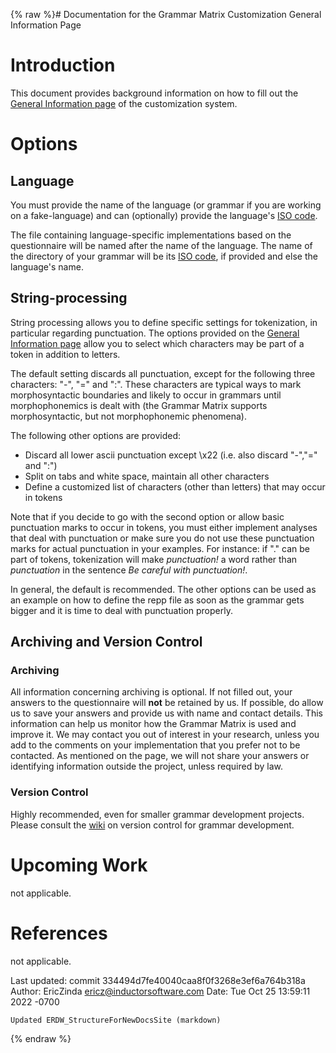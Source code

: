{% raw %}# Documentation for the Grammar Matrix Customization General Information Page

# Introduction

This document provides background information on how to fill out the
[General Information
page](http://matrix.ling.washington.edu/customize/matrix.cgi?subpage=general)
of the customization system.

# Options

## Language

You must provide the name of the language (or grammar if you are working
on a fake-language) and can (optionally) provide the language's [ISO
code](http://www.sil.org/iso639-3/codes.asp).

The file containing language-specific implementations based on the
questionnaire will be named after the name of the language. The name of
the directory of your grammar will be its [ISO
code](http://www.sil.org/iso639-3/codes.asp), if provided and else the
language's name.

## String-processing

String processing allows you to define specific settings for
tokenization, in particular regarding punctuation. The options provided
on the [General Information
page](http://www.delph-in.net/matrix/customize/matrix.cgi?subpage=general)
allow you to select which characters may be part of a token in addition
to letters.

The default setting discards all punctuation, except for the following
three characters: "-", "=" and ":". These characters are typical ways to
mark morphosyntactic boundaries and likely to occur in grammars until
morphophonemics is dealt with (the Grammar Matrix supports
morphosyntactic, but not morphophonemic phenomena).

The following other options are provided:

- Discard all lower ascii punctuation except \\x22 (i.e. also discard
"-","=" and ":")
- Split on tabs and white space, maintain all other characters
- Define a customized list of characters (other than letters) that may
occur in tokens

Note that if you decide to go with the second option or allow basic
punctuation marks to occur in tokens, you must either implement analyses
that deal with punctuation or make sure you do not use these punctuation
marks for actual punctuation in your examples. For instance: if "." can
be part of tokens, tokenization will make *punctuation!* a word rather
than *punctuation* in the sentence *Be careful with punctuation!*.

In general, the default is recommended. The other options can be used as
an example on how to define the repp file as soon as the grammar gets
bigger and it is time to deal with punctuation properly.

## Archiving and Version Control

### Archiving

All information concerning archiving is optional. If not filled out,
your answers to the questionnaire will **not** be retained by us. If
possible, do allow us to save your answers and provide us with name and
contact details. This information can help us monitor how the Grammar
Matrix is used and improve it. We may contact you out of interest in
your research, unless you add to the comments on your implementation
that you prefer not to be contacted. As mentioned on the page, we will
not share your answers or identifying information outside the project,
unless required by law.

### Version Control

Highly recommended, even for smaller grammar development projects.
Please consult the [wiki](https://blog.inductorsoftware.com/docsproto/tools/VersionControlForGrammarDevelopment) on
version control for grammar development.

# Upcoming Work

not applicable.

# References

not applicable.

Last updated: commit 334494d7fe40040caa8f0f3268e3ef6a764b318a
Author: EricZinda <ericz@inductorsoftware.com>
Date:   Tue Oct 25 13:59:11 2022 -0700

    Updated ERDW_StructureForNewDocsSite (markdown)
{% endraw %}